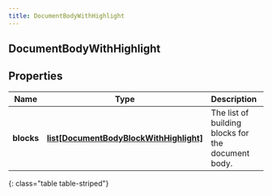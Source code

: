 ```yaml
---
title: DocumentBodyWithHighlight
---
```

## DocumentBodyWithHighlight

## Properties

|Name | Type | Description | Notes|
|------------ | ------------- | ------------- | -------------|
| **blocks** | [**list[DocumentBodyBlockWithHighlight]**](DocumentBodyBlockWithHighlight.html) | The list of building blocks for the document body. | |
{: class="table table-striped"}


